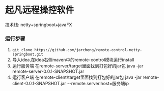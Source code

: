 # 起凡远程操控软件
技术栈: netty+springboot+javaFX

### 运行步骤
1. ``git clone https://github.com/jarcheng/remote-control-netty-springboot.git``
2. 导入idea,在idea右侧maven中的remote-control模块运行install
3. 运行服务端 在remote-server/target里面找到打包好的jar包 java -jar remote-server-0.0.1-SNAPSHOT.jar
4. 运行客户端 在remote-client/target里面找到打包好的jar包 java -jar remote-client-0.0.1-SNAPSHOT.jar --remote.server.host=服务端ip
